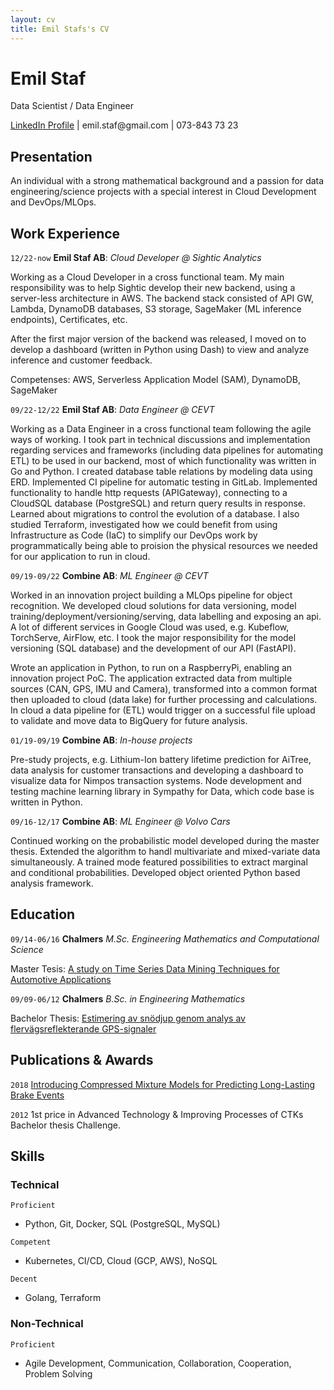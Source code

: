 ```yaml
---
layout: cv
title: Emil Stafs's CV
---
```

# Emil Staf
Data Scientist / Data Engineer

<div id="webaddress">
<a href="https://www.linkedin.com/in/emil-staf-523b8120/">LinkedIn Profile</a> | emil.staf@gmail.com | 073-843 73 23
</div>

## Presentation
An individual with a strong mathematical background and a passion for data engineering/science projects with a special interest in Cloud Development and DevOps/MLOps.

## Work Experience

`12/22-now`
__Emil Staf AB__: *Cloud Developer @ Sightic Analytics*

Working as a Cloud Developer in a cross functional team. My main responsibility was to help Sightic develop their new backend, using a server-less architecture in AWS. The backend stack consisted of API GW, Lambda, DynamoDB databases, S3 storage, SageMaker (ML inference endpoints), Certificates, etc.

After the first major version of the backend was released, I moved on to develop a dashboard (written in Python using Dash) to view and analyze inference and customer feedback.

Competenses: AWS, Serverless Application Model (SAM), DynamoDB, SageMaker

`09/22-12/22`
__Emil Staf AB__: *Data Engineer @ CEVT*

Working as a Data Engineer in a cross functional team following the agile ways of working. I took part in technical discussions and implementation regarding services and frameworks (including data pipelines for automating ETL) to be used in our backend, most of which functionality was written in Go and Python. I created database table relations by modeling data using ERD. Implemented CI pipeline for automatic testing in GitLab. Implemented functionality to handle http requests (APIGateway), connecting to a CloudSQL database (PostgreSQL) and return query results in response. Learned about migrations to control the evolution of a database. I also studied Terraform, investigated how we could benefit from using Infrastructure as Code (IaC) to simplify our DevOps work by programmatically being able to proision the physical resources we needed for our application to run in cloud.

`09/19-09/22`
__Combine AB__: *ML Engineer @ CEVT*

Worked in an innovation project building a MLOps pipeline for object recognition. We developed cloud solutions for data versioning, model training/deployment/versioning/serving, data labelling and exposing an api. A lot of different services in Google Cloud was used, e.g. Kubeflow, TorchServe, AirFlow, etc. I took the major responsibility for the model versioning (SQL database) and the development of our API (FastAPI).

Wrote an application in Python, to run on a RaspberryPi, enabling an innovation project PoC. The application extracted data from multiple sources (CAN, GPS, IMU and Camera), transformed into a common format then uploaded to cloud (data lake) for further processing and calculations. In cloud a data pipeline for (ETL) would trigger on a successful file upload to validate and move data to BigQuery for future analysis.

<!-- Worked as a project lead/developer in an innovation project to investigate the feasibility to detect abnormal communication on a CAN-bus using edge machine learning. A collaboration project with an external company, using their edge machine learning SDK. -->


`01/19-09/19`
__Combine AB__: *In-house projects*

Pre-study projects, e.g. Lithium-Ion battery lifetime prediction for AiTree, data analysis for customer transactions and developing a dashboard to visualize data for Nimpos transaction systems. Node development and testing machine learning library in Sympathy for Data, which code base is written in Python.

`09/16-12/17`
__Combine AB__: *ML Engineer @ Volvo Cars*

Continued working on the probabilistic model developed during the master thesis. Extended the algorithm to handl multivariate and mixed-variate data simultaneously. A trained mode featured possibilities to extract marginal and conditional probabilities. Developed object oriented Python based analysis framework.

## Education

`09/14-06/16`
__Chalmers__ *M.Sc. Engineering Mathematics and Computational Science*

Master Tesis: <a href="https://odr.chalmers.se/items/726efcda-a3d9-4dbd-903d-5d84512b66fd">A study on Time Series Data Mining Techniques for Automotive Applications</a>

`09/09-06/12`
__Chalmers__ *B.Sc. in Engineering Mathematics*

Bachelor Thesis: <a href="https://odr.chalmers.se/items/a2616bf0-3b52-448f-aef7-2d88da60998b">Estimering av snödjup genom analys av flervägsreflekterande GPS-signaler</a>

## Publications & Awards

`2018`
<a href="https://research.chalmers.se/publication/506034">Introducing Compressed Mixture Models for Predicting Long-Lasting Brake Events</a>

`2012`
1st price in Advanced Technology & Improving Processes of CTKs Bachelor thesis Challenge.

## Skills

### Technical

`Proficient`
- Python, Git, Docker, SQL (PostgreSQL, MySQL)

`Competent`
- Kubernetes, CI/CD, Cloud (GCP, AWS), NoSQL

`Decent`
- Golang, Terraform

### Non-Technical

`Proficient`
- Agile Development, Communication, Collaboration, Cooperation, Problem Solving


<!-- ### Footer

Last updated: May 2013 -->
